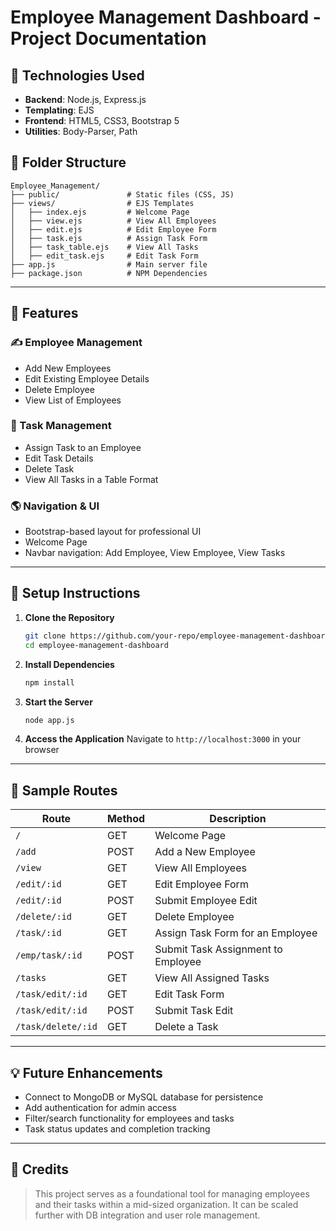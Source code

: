# Employee Management Dashboard - Project Documentation

## 🔧 Technologies Used

* **Backend**: Node.js, Express.js
* **Templating**: EJS
* **Frontend**: HTML5, CSS3, Bootstrap 5
* **Utilities**: Body-Parser, Path

## 🔢 Folder Structure

```
Employee_Management/
├── public/               # Static files (CSS, JS)
├── views/                # EJS Templates
│   ├── index.ejs         # Welcome Page
│   ├── view.ejs          # View All Employees
│   ├── edit.ejs          # Edit Employee Form
│   ├── task.ejs          # Assign Task Form
│   ├── task_table.ejs    # View All Tasks
│   ├── edit_task.ejs     # Edit Task Form
├── app.js                # Main server file
├── package.json          # NPM Dependencies
```
---

## 🔌 Features

### ✍️ Employee Management

* Add New Employees
* Edit Existing Employee Details
* Delete Employee
* View List of Employees

### 📅 Task Management

* Assign Task to an Employee
* Edit Task Details
* Delete Task
* View All Tasks in a Table Format

### 🌎 Navigation & UI

* Bootstrap-based layout for professional UI
* Welcome Page
* Navbar navigation: Add Employee, View Employee, View Tasks

---

## 🚀 Setup Instructions

1. **Clone the Repository**

   ```bash
   git clone https://github.com/your-repo/employee-management-dashboard.git
   cd employee-management-dashboard
   ```
2. **Install Dependencies**

   ```bash
   npm install
   ```
3. **Start the Server**

   ```bash
   node app.js
   ```
4. **Access the Application**
   Navigate to `http://localhost:3000` in your browser

---

## 📄 Sample Routes

| Route              | Method | Description                        |
| ------------------ | ------ | ---------------------------------- |
| `/`                | GET    | Welcome Page                       |
| `/add`             | POST   | Add a New Employee                 |
| `/view`            | GET    | View All Employees                 |
| `/edit/:id`        | GET    | Edit Employee Form                 |
| `/edit/:id`        | POST   | Submit Employee Edit               |
| `/delete/:id`      | GET    | Delete Employee                    |
| `/task/:id`        | GET    | Assign Task Form for an Employee   |
| `/emp/task/:id`    | POST   | Submit Task Assignment to Employee |
| `/tasks`           | GET    | View All Assigned Tasks            |
| `/task/edit/:id`   | GET    | Edit Task Form                     |
| `/task/edit/:id`   | POST   | Submit Task Edit                   |
| `/task/delete/:id` | GET    | Delete a Task                      |

---

## 💡 Future Enhancements

* Connect to MongoDB or MySQL database for persistence
* Add authentication for admin access
* Filter/search functionality for employees and tasks
* Task status updates and completion tracking

---

## 🙏 Credits

> This project serves as a foundational tool for managing employees and their tasks within a mid-sized organization. It can be scaled further with DB integration and user role management.
